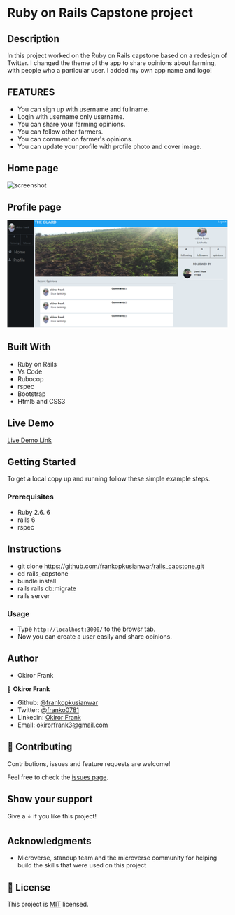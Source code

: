 # Ruby on Rails Capstone project

## Description

In this project worked on the Ruby on Rails capstone based on a redesign of Twitter. I changed the theme of the app to share opinions about farming, with people who a particular user. I added my own app name and logo!

## FEATURES

- You can sign up with username and fullname.
- Login with username only username.
- You can share your farming opinions.
- You can follow other farmers.
- You can comment on farmer's opinions.
- You can update your profile with profile photo and cover image.


## Home page
![screenshot](./readmeimg.png)

## Profile page

![screenshot](./profpage.png)

## Built With

- Ruby on Rails
- Vs Code
- Rubocop
- rspec
- Bootstrap
- Html5 and CSS3

## Live Demo

[Live Demo Link](https://sleepy-escarpment-15763.herokuapp.com/)

## Getting Started

To get a local copy up and running follow these simple example steps.

### Prerequisites

- Ruby 2.6. 6
- rails 6
- rspec

## Instructions

- git clone https://github.com/frankopkusianwar/rails_capstone.git
- cd rails_capstone
- bundle install
- rails rails db:migrate
- rails server

### Usage

- Type ```http://localhost:3000/``` to the browsr tab.
- Now you can create a user easily and share opinions.

## Author

- Okiror Frank

👤 **Okiror Frank**

- Github: [@frankopkusianwar](https://github.com/frankopkusianwar)
- Twitter: [@franko0781](https://twitter.com/franko0781)
- Linkedin: [Okiror Frank](https://linkedin.com/in/frank-okiror)
- Email: okirorfrank3@gmail.com

## 🤝 Contributing

Contributions, issues and feature requests are welcome!

Feel free to check the [issues page](issues/).

## Show your support

Give a ⭐️ if you like this project!

## Acknowledgments

- Microverse, standup team and the microverse community for helping build the skills that were used on this project

## 📝 License

This project is [MIT](lic.url) licensed.
